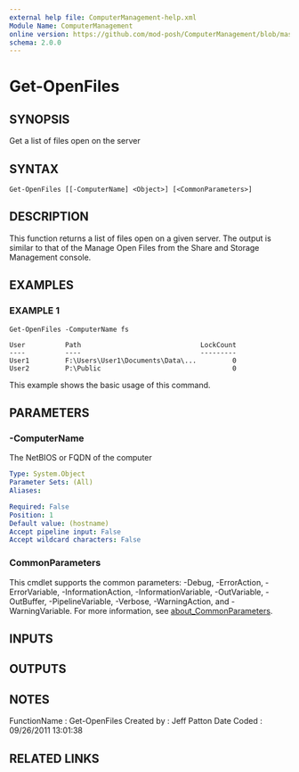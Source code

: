 ```yaml
---
external help file: ComputerManagement-help.xml
Module Name: ComputerManagement
online version: https://github.com/mod-posh/ComputerManagement/blob/master/docs/Get-OpenFiles#get-openfiles
schema: 2.0.0
---
```


# Get-OpenFiles

## SYNOPSIS
Get a list of files open on the server

## SYNTAX

```
Get-OpenFiles [[-ComputerName] <Object>] [<CommonParameters>]
```

## DESCRIPTION
This function returns a list of files open on a given server.
The output is
similar to that of the Manage Open Files from the Share and Storage Management
console.

## EXAMPLES

### EXAMPLE 1
```
Get-OpenFiles -ComputerName fs

User          Path                              LockCount
----          ----                              ---------
User1         F:\Users\User1\Documents\Data\...         0
User2         P:\Public                                 0
```

This example shows the basic usage of this command.

## PARAMETERS

### -ComputerName
The NetBIOS or FQDN of the computer

```yaml
Type: System.Object
Parameter Sets: (All)
Aliases:

Required: False
Position: 1
Default value: (hostname)
Accept pipeline input: False
Accept wildcard characters: False
```

### CommonParameters
This cmdlet supports the common parameters: -Debug, -ErrorAction, -ErrorVariable, -InformationAction, -InformationVariable, -OutVariable, -OutBuffer, -PipelineVariable, -Verbose, -WarningAction, and -WarningVariable. For more information, see [about_CommonParameters](http://go.microsoft.com/fwlink/?LinkID=113216).

## INPUTS

## OUTPUTS

## NOTES
FunctionName : Get-OpenFiles
Created by   : Jeff Patton
Date Coded   : 09/26/2011 13:01:38

## RELATED LINKS

